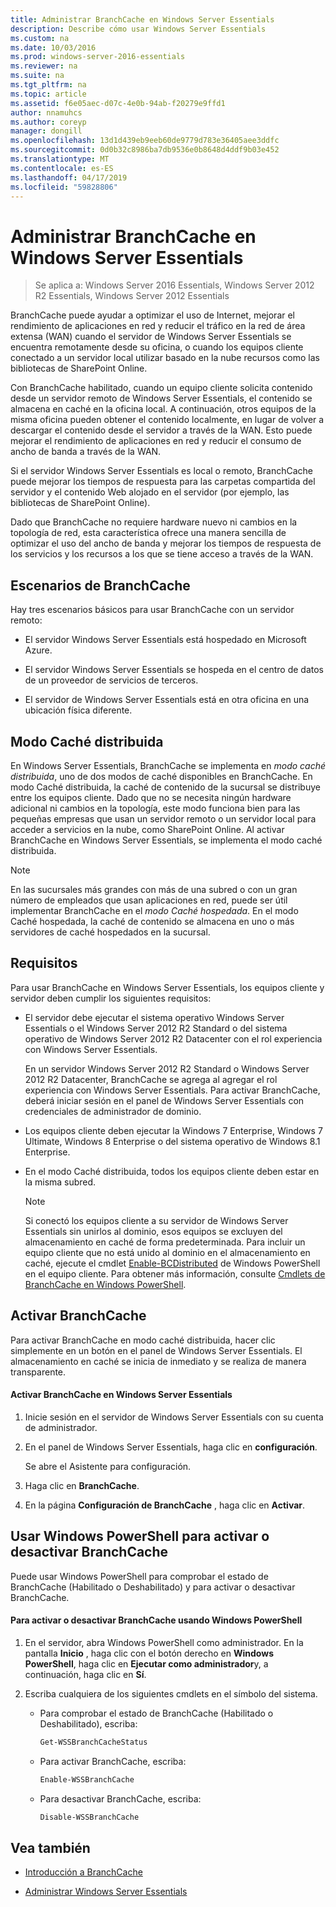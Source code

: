 ```yaml
---
title: Administrar BranchCache en Windows Server Essentials
description: Describe cómo usar Windows Server Essentials
ms.custom: na
ms.date: 10/03/2016
ms.prod: windows-server-2016-essentials
ms.reviewer: na
ms.suite: na
ms.tgt_pltfrm: na
ms.topic: article
ms.assetid: f6e05aec-d07c-4e0b-94ab-f20279e9ffd1
author: nnamuhcs
ms.author: coreyp
manager: dongill
ms.openlocfilehash: 13d1d439eb9eeb60de9779d783e36405aee3ddfc
ms.sourcegitcommit: 0d0b32c8986ba7db9536e0b8648d4ddf9b03e452
ms.translationtype: MT
ms.contentlocale: es-ES
ms.lasthandoff: 04/17/2019
ms.locfileid: "59828806"
---
```

# <a name="manage-branchcache-in-windows-server-essentials"></a>Administrar BranchCache en Windows Server Essentials

>Se aplica a: Windows Server 2016 Essentials, Windows Server 2012 R2 Essentials, Windows Server 2012 Essentials

BranchCache puede ayudar a optimizar el uso de Internet, mejorar el rendimiento de aplicaciones en red y reducir el tráfico en la red de área extensa (WAN) cuando el servidor de Windows Server Essentials se encuentra remotamente desde su oficina, o cuando los equipos cliente conectado a un servidor local utilizar basado en la nube recursos como las bibliotecas de SharePoint Online.  
  
 Con BranchCache habilitado, cuando un equipo cliente solicita contenido desde un servidor remoto de Windows Server Essentials, el contenido se almacena en caché en la oficina local. A continuación, otros equipos de la misma oficina pueden obtener el contenido localmente, en lugar de volver a descargar el contenido desde el servidor a través de la WAN. Esto puede mejorar el rendimiento de aplicaciones en red y reducir el consumo de ancho de banda a través de la WAN.  
  
 Si el servidor Windows Server Essentials es local o remoto, BranchCache puede mejorar los tiempos de respuesta para las carpetas compartida del servidor y el contenido Web alojado en el servidor (por ejemplo, las bibliotecas de SharePoint Online).  
  
 Dado que BranchCache no requiere hardware nuevo ni cambios en la topología de red, esta característica ofrece una manera sencilla de optimizar el uso del ancho de banda y mejorar los tiempos de respuesta de los servicios y los recursos a los que se tiene acceso a través de la WAN.  
  
## <a name="branchcache-scenarios"></a>Escenarios de BranchCache  
 Hay tres escenarios básicos para usar BranchCache con un servidor remoto:  
  
-   El servidor Windows Server Essentials está hospedado en Microsoft Azure.  
  
-   El servidor Windows Server Essentials se hospeda en el centro de datos de un proveedor de servicios de terceros.  
  
-   El servidor de Windows Server Essentials está en otra oficina en una ubicación física diferente.  
  
## <a name="distributed-cache-mode"></a>Modo Caché distribuida  
 En Windows Server Essentials, BranchCache se implementa en *modo caché distribuida*, uno de dos modos de caché disponibles en BranchCache. En modo Caché distribuida, la caché de contenido de la sucursal se distribuye entre los equipos cliente. Dado que no se necesita ningún hardware adicional ni cambios en la topología, este modo funciona bien para las pequeñas empresas que usan un servidor remoto o un servidor local para acceder a servicios en la nube, como SharePoint Online. Al activar BranchCache en Windows Server Essentials, se implementa el modo caché distribuida.  
  
> [!NOTE]
>  En las sucursales más grandes con más de una subred o con un gran número de empleados que usan aplicaciones en red, puede ser útil implementar BranchCache en el *modo Caché hospedada*. En el modo Caché hospedada, la caché de contenido se almacena en uno o más servidores de caché hospedados en la sucursal.
  
## <a name="requirements"></a>Requisitos  
 Para usar BranchCache en Windows Server Essentials, los equipos cliente y servidor deben cumplir los siguientes requisitos:  
  
-   El servidor debe ejecutar el sistema operativo Windows Server Essentials o el Windows Server 2012 R2 Standard o del sistema operativo de Windows Server 2012 R2 Datacenter con el rol experiencia con Windows Server Essentials.  
  
     En un servidor Windows Server 2012 R2 Standard o Windows Server 2012 R2 Datacenter, BranchCache se agrega al agregar el rol experiencia con Windows Server Essentials. Para activar BranchCache, deberá iniciar sesión en el panel de Windows Server Essentials con credenciales de administrador de dominio.  
  
-   Los equipos cliente deben ejecutar la Windows 7 Enterprise, Windows 7 Ultimate, Windows 8 Enterprise o del sistema operativo de Windows 8.1 Enterprise.  
  
-   En el modo Caché distribuida, todos los equipos cliente deben estar en la misma subred.  
  
    > [!NOTE]
    >  Si conectó los equipos cliente a su servidor de Windows Server Essentials sin unirlos al dominio, esos equipos se excluyen del almacenamiento en caché de forma predeterminada. Para incluir un equipo cliente que no está unido al dominio en el almacenamiento en caché, ejecute el cmdlet [Enable-BCDistributed](https://technet.microsoft.com/library/hh848398.aspx) de Windows PowerShell en el equipo cliente. Para obtener más información, consulte [Cmdlets de BranchCache en Windows PowerShell](https://technet.microsoft.com/library/hh848392.aspx).  
 
  
## <a name="turn-branchcache-on"></a>Activar BranchCache  
 Para activar BranchCache en modo caché distribuida, hacer clic simplemente en un botón en el panel de Windows Server Essentials. El almacenamiento en caché se inicia de inmediato y se realiza de manera transparente.  
  
#### <a name="to-turn-on-branchcache-in-windows-server-essentials"></a>Activar BranchCache en Windows Server Essentials  
  
1.  Inicie sesión en el servidor de Windows Server Essentials con su cuenta de administrador.  
  
2.  En el panel de Windows Server Essentials, haga clic en **configuración**.  
  
     Se abre el Asistente para configuración.  
  
3.  Haga clic en **BranchCache**.  
  
4.  En la página **Configuración de BranchCache** , haga clic en **Activar**.  
  
## <a name="use-windows-powershell-to-turn-branchcache-on-or-off"></a>Usar Windows PowerShell para activar o desactivar BranchCache  
 Puede usar Windows PowerShell para comprobar el estado de BranchCache (Habilitado o Deshabilitado) y para activar o desactivar BranchCache.  
  
#### <a name="to-turn-branchcache-on-or-off-using-windows-powershell"></a>Para activar o desactivar BranchCache usando Windows PowerShell  
  
1.  En el servidor, abra Windows PowerShell como administrador. En la pantalla **Inicio** , haga clic con el botón derecho en **Windows PowerShell**, haga clic en **Ejecutar como administrador**y, a continuación, haga clic en **Sí**.  
  
2.  Escriba cualquiera de los siguientes cmdlets en el símbolo del sistema.  
  
    -   Para comprobar el estado de BranchCache (Habilitado o Deshabilitado), escriba:  
  
        ```powershell  
        Get-WSSBranchCacheStatus  
        ```  
  
    -   Para activar BranchCache, escriba:  
  
        ```powershell  
        Enable-WSSBranchCache  
        ```  
  
    -   Para desactivar BranchCache, escriba:  
  
        ```powershell  
        Disable-WSSBranchCache  
        ```  
  
## <a name="see-also"></a>Vea también  
    
-   [Introducción a BranchCache](https://technet.microsoft.com/library/hh831696.aspx)  
  
-   [Administrar Windows Server Essentials](Manage-Windows-Server-Essentials.md)
